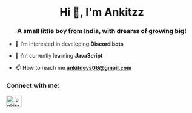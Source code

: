 <h1 align="center">Hi 👋, I'm Ankitzz</h1>
<h3 align="center">A small little boy from India, with dreams of growing big!</h3>

- 🔭 I’m interested in developing **Discord bots**

- 🌱 I’m currently learning **JavaScript**

- 📫 How to reach me **ankitdevs06@gmail.com**

<h3 align="left">Connect with me:</h3>
<p align="left">
<a href="https://instagram.com/_ankitzz_06" target="blank"><img align="center" src="https://raw.githubusercontent.com/rahuldkjain/github-profile-readme-generator/master/src/images/icons/Social/instagram.svg" alt="_ankitzz_06" height="30" width="40" /></a>
</p>
